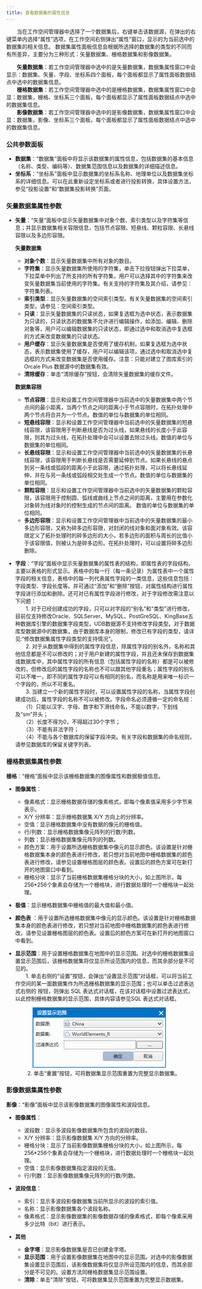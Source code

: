 ```yaml
---
title: 查看数据集的属性信息 
---
```


　　当在工作空间管理器中选择了一个数据集后，右键单击该数据源，在弹出的右键菜单内选择“属性”选项，在工作空间右侧弹出“属性”窗口，显示的为当前选中的数据集的相关信息。 数据集属性面板信息会根据所选择的数据集的类型的不同而有所差异，主要分为三种形式：矢量数据集、栅格数据集和影像数据集。  
  
　　**矢量数据集**：若工作空间管理器中选中的是矢量数据集，数据集属性窗口中会显示：数据集、矢量、字段、坐标系四个面板，每个面板都显示了属性面板数据结点中选中的数据集信息。  
　　**栅格数据集**：若工作空间管理器中选中的是栅格数据集，数据集属性窗口中会显：数据集，栅格、坐标系三个面板，每个面板都显示了属性面板数据结点中选中的数据集信息。  
　　**影像数据集**：若工作空间管理器中选中的是影像数据集，数据集属性窗口中会显：数据集，影像、坐标系三个面板，每个面板都显示了属性面板数据结点中选中的数据集信息。  　　

### 公共参数面板  

+   **数据集**：“数据集”面板中将显示该数据集的属性信息，包括数据集的基本信息（名称、类型、编码等）、数据集范围信息以及数据集的详细描述信息。
+   **坐标系**：“坐标系”面板中显示数据集的坐标系名称、地理单位以及数据集坐标系的详细信息。可以在此重新设定坐标系或者进行投影转换，具体设置方法，参见“投影设置”和“数据集投影转换”页面。  
  
    
### 矢量数据集属性参数 

+   **矢量**：“矢量”面板中显示矢量数据集中对象个数、索引类型以及字符集等信息；并显示数据集相关容限信息，包括节点容限、短悬线、颗粒容限、长悬线容限以及多边形容限。   
     
	 **矢量数据集**  
	+ **对象个数**：显示矢量数据集中所有对象的数目。 
	+ **字符集**：显示矢量数据集所使用的字符集，单击下拉按钮弹出下拉菜单，下拉菜单中列出了所支持的所有字符集，用户可以选择其中的字符集来改变矢量数据集当前使用的字符集。有关支持的字符集及其介绍，请参见：字符集列表。   
	+ **索引类型**：显示矢量数据集的空间索引类型。有关矢量数据集的空间索引类型，请参见：空间索引类型。   
	+ **只读**：显示矢量数据集的只读状态，如果复选框为选中状态，表示数据集为只读的，只读状态的数据集不允许进行编辑操作，如添加、编辑、删除对象等，用户可以编辑数据集的只读状态，即通过选中和取消选中复选框的方式来改变数据集的只读状态。   
	+ **用户缓存**：显示矢量数据集是否使用了缓存机制，如果复选框为选中状态，表示数据集使用了缓存，用户可以编辑该项，通过选中和取消选中复选框的方式来改变数据集是否使用缓存。注意：只能对建立了图库索引的 Orcale Plus 数据源中的数据集有效。   
	+ **清除缓存**：单击“清除缓存”按钮，会清除矢量数据集的缓存文件。  
   
 	**数据集容限**    
	+ **节点容限**：显示和设置工作空间管理器中当前选中的矢量数据集中两个节点间的最小距离，当两个节点之间的距离小于节点容限时，在拓扑处理中两个节点将合并为一个节点。数值的单位与数据集的单位相同。     
	+ **短悬线容限**：显示和设置工作空间管理器中当前选中的矢量数据集的短悬线容限，该容限用于判断悬线是否为过头线，如果悬线的长度小于此容限，则其为过头线，在拓扑处理中会可以设置去除过头线。数值的单位与数据集的单位相同。    
	+ **长悬线容限**：显示和设置工作空间管理器中当前选中的矢量数据集的长悬线容限，该容限用于判断长悬线是否需要延伸到节点。如果长悬线的悬点到另一条线或弧段的距离小于此容限，通过拓扑处理，可以将长悬线延伸，并在与另一条线或弧段相交处生成一个节点。数值的单位与数据集的单位相同。    
	+ **颗粒容限**：显示和设置工作空间管理器中当前选中的矢量数据集的颗粒容限，该容限用于控制圆、弧线或曲线上节点之间的距离，主要用在参数化对象转为线对象时的控制生成的节点间的距离。 数值的单位与数据集的单位相同。    
	+ **多边形容限**：显示和设置工作空间管理器中当前选中的矢量数据集的最小多边形容限，又称为碎多边形容限，对封闭的线对象和面对象有效。该容限定义了拓扑处理时的碎多边形的大小，若多边形的面积与周长的比值小于该容限值，则被认为是碎多边形。在拓扑处理时，可以设置将碎多边形删除。 
 
+   **字段**：“字段”面板中显示矢量数据集的属性表的结构，即属性表的字段结构，主要以表格的形式显示。表格中的每一行（每一条记录）为属性表中一个属性字段的相关信息，表格中的每一列代表属性字段的一类信息，这些信息包括：字段类型、字段长度等。并可通过“添加”和“删除”按钮，对属性结构进行属性字段进行添加和删除。还可对已有属性字段进行修改，对于字段修改需注意以下问题：  
　　1. 对于已经创建成功的字段，只可以对字段的“别名”和“类型”进行修改，目前仅支持修改Oracle、SQLServer、MySQL、PostGreSQL、KingBase五种数据库引擎的数据集字段类型，UDB数据源不支持修改字段类型。对于数据库型数据源中的数据集，由于数据库本身的限制，修改已有字段的类型，请详见:“修改数据集属性字段类型的支持情况”。  
　　2. 对于从数据集中得到的属性字段信息，除属性字段的别名外，名称和其他信息都是不可以修改的；对于用户新建的属性字段，并且还未保存到数据集或数据库中，其中属性字段的所有信息（包括属性字段的名称）都是可以被修改的，但修改后的属性字段的名称也不可以跟其他字段重名；属性字段的别名可以不唯一，即不同的属性字段可以有相同的别名，而名称是用来唯一标识一个字段的，所以不可重名。   
　　3. 当建立一个新的属性字段时，可以设置属性字段的名称，当属性字段创建成功后，属性字段的名称不可以被修改。字段命名必须遵循一定的命名规：  
　　（1）只能以汉字、字母、数字和下滑线命名，不能以数字，下划线及“sm”开头；  
　　（2）长度不得为0，不得超过30个字节；  
　　（3）不能有非法字符；  
　　（4）不能与各个数据库的保留字段冲突。有关字段和数据集的命名规则，请参见数据库的保留关键字列表。   
  
### 栅格数据集属性参数  
  
**栅格**：“栅格”面板中显示该栅格数据集的图像属性和数据极值信息。  
   
+   **图像属性**：
	+ 像素格式：显示栅格数据存储的像素格式，即每个像素值采用多少字节来表示。   
	+ X/Y 分辨率：显示栅格数据集 X/Y 方向上的分辨率。    
	+ 空值：显示栅格数据集中没有数据的像元的栅格值。   
	+ 行/列数：显示栅格数据集像元阵列的行数/列数。   
	+ 列数：显示栅格数据集像元阵列的列数。   
	+ 颜色方案：用于设置所选栅格数据集中像元的显示颜色。该设置是针对栅格数据集本身的颜色表进行修改，若只想对当前地图中栅格数据集的颜色表进行修改，请参见设置栅格图层的颜色表。设置后的颜色方案可在新打开的地图窗口中看到。   
	+ 栅格分块：显示了当前栅格数据集栅格分块的大小，如上图所示，每256*256个象素会存储为一个栅格块，进行数据处理时一个栅格块一起处理。 
 
+ **极值**：显示栅格数据集中栅格值的最大值和最小值。  
+ **颜色表** ：用于设置所选栅格数据集中像元的显示颜色。该设置是针对栅格数据集本身的颜色表进行修改，若只想对当前地图中栅格数据集的颜色表进行修改，请参见设置栅格图层的颜色表。设置后的颜色方案可在新打开的地图窗口中看到。  
+ **显示范围**：用于设置栅格数据集在地图中的显示范围。对选中的栅格数据集设置显示范围后，该栅格数据集将仅显示所设范围内的信息，而其余部分是不可见的。  
　　1. 单击右侧的“设置”按钮，会弹出“设置显示范围”对话框，可以将当前工作空间的某一面数据集作为所选栅格数据集的显示范围；也可以单击过滤表达式右侧的  按钮，则弹出 SQL 表达式对话框，在该对话框中设置过滤表达式，以此控制栅格数据集的显示范围，具体内容请参见SQL 表达式对话框。　　

　　　　　![](img/VisibleRange.png)　  
　　　　2. 单击“重置”按钮，可将数据集显示范围重置为完整显示数据集。
 
### 影像数据集属性参数   
 
**影像**：“影像”面板中显示该影像数据集的图像属性和波段信息。    

+ **图像属性**：  
	+ 波段数：显示多波段影像数据集所包含的波段的数目。   
	+ X/Y 分辨率：显示影像数据集 X/Y 方向的分辨率。   
	+ 栅格分块：显示了当前影像数据集栅格分块的大小，如上图所示，每256*256个象素会存储为一个栅格块，进行数据处理时一个栅格块一起处理。   
	+ 空值：显示影像数据集指定波段的无值。   
	+ 行/列数：显示影像数据集像元阵列的行数/列数。 

+ **波段信息**：  
	+ 索引：显示多波段影像数据集当前所显示的波段的索引值。   
	+ 名称：显示影像数据集各个波段名称。   
	+ 像素格式：显示影像数据集的影像数据存储的像素格式，即每个像素采用多少比特（bit）进行表示。  
	 
+ **其他** 
	+ **金字塔**：显示影像数据集是否已创建金字塔。 
	+ **显示范围**：用于设置影像数据集在地图中的显示范围。对选中的影像数据集设置显示范围后，该影像数据集将仅显示所设范围内的信息，而其余部分是不可见的。设置方法同栅格数据集显示范围设置。   
	+ **清除**：单击“清除”按钮，可将数据集显示范围重置为完整显示数据集。




